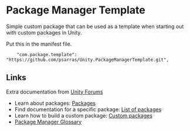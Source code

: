 # Package Manager Template

Simple custom package that can be used as a template when starting out with custom packages in Unity.

Put this in the manifest file.

```
    "com.package.template": "https://github.com/psarras/Unity.PackageManagerTemplate.git",
```

## Links

Extra documentation from [Unity Forums](https://forum.unity.com/threads/package-manager-documentation.662611/)

- Learn about packages: [Packages](https://docs.unity3d.com/Manual/Packages.html)
- Find documentation for a specific package: [List of packages](https://docs.unity3d.com/Manual/PackagesList.html)
- Learn how to build a custom package: [Custom packages](https://docs.unity3d.com/Manual/CustomPackages.html)
- [Package Manager Glossary](https://docs.unity3d.com/Manual/Glossary.html#PackManLighting)
